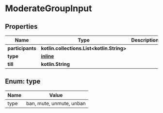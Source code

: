 
# ModerateGroupInput

## Properties
Name | Type | Description | Notes
------------ | ------------- | ------------- | -------------
**participants** | **kotlin.collections.List&lt;kotlin.String&gt;** |  | 
**type** | [**inline**](#Type) |  | 
**till** | **kotlin.String** |  |  [optional]


<a name="Type"></a>
## Enum: type
Name | Value
---- | -----
type | ban, mute, unmute, unban



